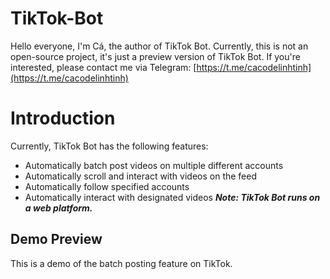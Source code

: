 # TikTok-Bot
Hello everyone, I'm Cá, the author of TikTok Bot. Currently, this is not an open-source project, it's just a preview version of TikTok Bot. If you're interested, please contact me via Telegram: [https://t.me/cacodelinhtinh](https://t.me/cacodelinhtinh)

# Introduction
Currently, TikTok Bot has the following features:
-   Automatically batch post videos on multiple different accounts
-   Automatically scroll and interact with videos on the feed
-   Automatically follow specified accounts
-   Automatically interact with designated videos 
***Note: TikTok Bot runs on a web platform.***

## Demo Preview
This is a demo of the batch posting feature on TikTok.
